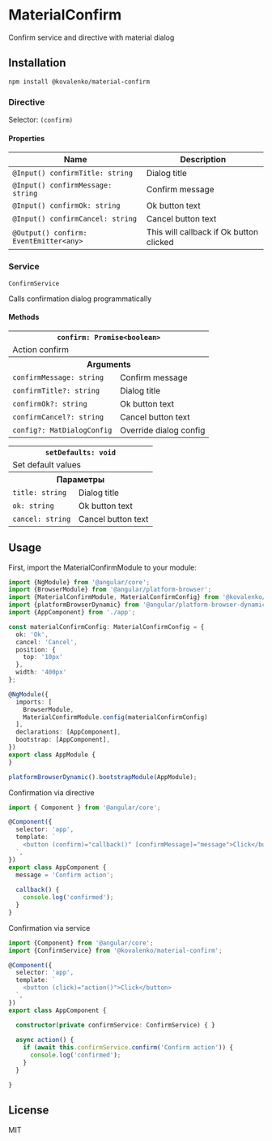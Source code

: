 # MaterialConfirm

Confirm service and directive with material dialog

## Installation

```
npm install @kovalenko/material-confirm
```

### Directive

Selector: `(confirm)`

#### Properties

Name | Description
--- | ---
`@Input() confirmTitle: string` | Dialog title
`@Input() confirmMessage: string` | Confirm message
`@Input() confirmOk: string` | Ok button text
`@Input() confirmCancel: string` | Cancel button text
`@Output() confirm: EventEmitter<any>` | This will callback if Ok button clicked


### Service

`ConfirmService`

Calls confirmation dialog programmatically

#### Methods

<table>
  <tr>
    <th colspan="2"><code>confirm: Promise&lt;boolean&gt;</code></th>
  </tr>
  <tr>
    <td colspan="2">Action confirm</td>
  </tr>
  <tr>
    <th colspan="2">Arguments</th>
  </tr>
  <tr>
    <td><code>confirmMessage: string</code></td>
    <td>Confirm message</td>
  </tr>
  <tr>
    <td><code>confirmTitle?: string</code></td>
    <td>Dialog title</td>
  </tr>
  <tr>
    <td><code>confirmOk?: string</code></td>
    <td>Ok button text</td>
  </tr>
  <tr>
    <td><code>confirmCancel?: string</code></td>
    <td>Cancel button text</td>
  </tr>
  <tr>
    <td><code>config?: MatDialogConfig</code></td>
    <td>Override dialog config</td>
  </tr>
</table>

<table>
  <tr>
    <th colspan="2"><code>setDefaults: void</code></th>
  </tr>
  <tr>
    <td colspan="2">Set default values</td>
  </tr>
  <tr>
    <th colspan="2">Параметры</th>
  </tr>
  <tr>
    <td><code>title: string</code></td>
    <td>Dialog title</td>
  </tr>
  <tr>
    <td><code>ok: string</code></td>
    <td>Ok button text</td>
  </tr>
  <tr>
    <td><code>cancel: string</code></td>
    <td>Cancel button text</td>
  </tr>
</table>

## Usage

First, import the MaterialConfirmModule to your module:

```typescript
import {NgModule} from '@angular/core';
import {BrowserModule} from '@angular/platform-browser';
import {MaterialConfirmModule, MaterialConfirmConfig} from '@kovalenko/material-confirm';
import {platformBrowserDynamic} from '@angular/platform-browser-dynamic';
import {AppComponent} from './app';

const materialConfirmConfig: MaterialConfirmConfig = {
  ok: 'Ok',
  cancel: 'Cancel',
  position: {
    top: '10px'
  },
  width: '400px'
};

@NgModule({
  imports: [
    BrowserModule,
    MaterialConfirmModule.config(materialConfirmConfig)
  ],
  declarations: [AppComponent],
  bootstrap: [AppComponent],
})
export class AppModule {
}

platformBrowserDynamic().bootstrapModule(AppModule);
```

Confirmation via directive

```typescript
import { Component } from '@angular/core';

@Component({
  selector: 'app',
  template: `
    <button (confirm)="callback()" [confirmMessage]="message">Click</button>
  `,
})
export class AppComponent {
  message = 'Confirm action';
  
  callback() {
    console.log('confirmed');
  }
}
```

Confirmation via service

```typescript
import {Component} from '@angular/core';
import {ConfirmService} from '@kovalenko/material-confirm';

@Component({
  selector: 'app',
  template: `
    <button (click)="action()">Click</button>
  `,
})
export class AppComponent {

  constructor(private confirmService: ConfirmService) { }
  
  async action() {
    if (await this.confirmService.confirm('Confirm action')) {
      console.log('confirmed');
    }
  }

}
```

## License

MIT
